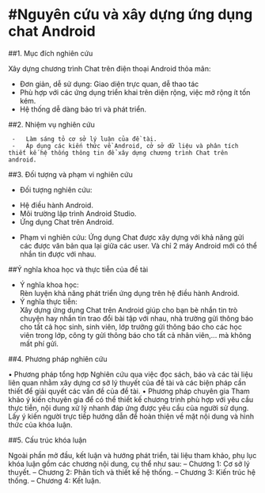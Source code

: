 #Nguyên cứu và xây dựng ứng dụng chat Android
==============================================

##1. Mục đích nghiên cứu
  
Xây dựng chương trình Chat trên điện thoại Android thỏa mãn:  
+ Đơn giản, dễ sử dụng: Giao diện trực quan, dễ thao tác 
+ Phù hợp với các ứng dụng triển khai trên diện rộng, việc mở rộng ít tốn kém. 
+ Hệ thống dễ dàng bảo trì và phát triển. 

##2. Nhiệm vụ nghiên cứu

     -   Làm sáng tỏ cơ sở lý luận của đề tài.
     -   Áp dụng các kiến thức về Android, cở sở dữ liệu và phân tích thiết kế hệ thống thông tin để xây dựng chương trình Chat trên android.
	 
##3. Đối tượng và phạm vi nghiên cứu  

- Đối tượng nghiên cứu:  
+ Hệ điều hành Android.
+ Môi trường lập trình Android Studio.
+ Ứng dụng Chat trên Android.
- Phạm vi nghiên cứu: 
Ứng dụng Chat được xây dựng với khả năng gửi các được văn bản qua lại giữa các user. Và chỉ 2 máy Android mới có thể nhắn tin được với nhau. 

##Ý nghĩa khoa học và thực tiễn của đề tài 

- Ý nghĩa khoa học:  
Rèn luyện khả năng phát triển ứng dụng trên hệ điều hành Android. 
- Ý nghĩa thực tiễn:  
Xây dựng ứng  dụng Chat trên Android giúp cho bạn bè nhắn tin trò chuyện hay nhắn tin trao đổi bài tập với nhau, nhà trường gửi thông báo cho tất cả học sinh, sinh viên, lớp trưởng gửi thông báo cho các học viên trong lớp, công ty gửi thông báo cho tất cả nhân viên,... mà không mất phí gửi.

##4. Phương pháp nghiên cứu
 
•	Phương pháp tổng hợp 
Nghiên cứu qua việc đọc sách, báo và các tài liệu liên quan nhằm xây dựng cơ sở lý thuyết của đề tài và các biện pháp cần thiết để giải quyết các vấn đề của đề tài. 
•	Phương pháp chuyên gia 
Tham khảo ý kiến chuyên gia để có thể thiết kế chương trình phù hợp với yêu cầu thực tiễn, nội dung xử lý nhanh đáp ứng được yêu cầu của người sử dụng. 
Lấy ý kiến người trực tiếp hướng dẫn để hoàn thiện về mặt nội dung và hình thức của khóa luận. 

##5. Cấu trúc khóa luận 

Ngoài phần mở đầu, kết luận và hướng phát triển, tài liệu tham khảo, phụ lục khóa luận gồm các chương nội dung, cụ thể như sau: 
–	Chương 1: Cơ sở lý thuyết.
–	Chương 2: Phân tích và thiết kế hệ thống. 
–	Chương 3: Kiến trúc hệ thống.
–	Chương 4: Kết luận.

